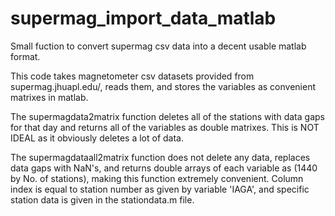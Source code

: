 # supermag_import_data_matlab
Small fuction to convert supermag csv data into a decent usable matlab format.

This code takes magnetometer csv datasets provided from supermag.jhuapl.edu/, reads them, and stores the variables as convenient matrixes in matlab.

The supermagdata2matrix function deletes all of the stations with data gaps for that day and returns all of the variables as double matrixes. This is NOT IDEAL as it obviously deletes a lot of data.

The supermagdataall2matrix function does not delete any data, replaces data gaps with NaN's, and returns double arrays of each variable as (1440 by No. of stations), making this function extremely convenient. Column index is equal to station number as given by variable 'IAGA', and specific station data is given in the stationdata.m file.
